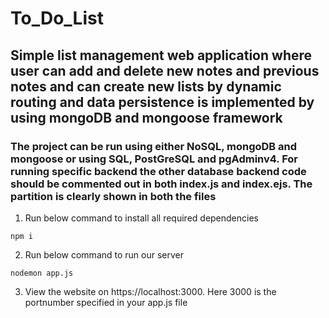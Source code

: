 # To_Do_List
## Simple list management web application where user can add and  delete new notes and previous notes and can create new lists by  dynamic routing and data persistence is implemented by using  mongoDB and mongoose framework

### The project can be run using either NoSQL, mongoDB and mongoose or using SQL, PostGreSQL and pgAdminv4. For running specific backend the other database backend code should be commented out in both index.js and index.ejs. The partition is clearly shown in both the files

1. Run below command to install all required dependencies

```
npm i 
```

2. Run below command to run our server

```
nodemon app.js
```

3. View the website on https://localhost:3000. Here 3000 is the portnumber specified in your app.js file


